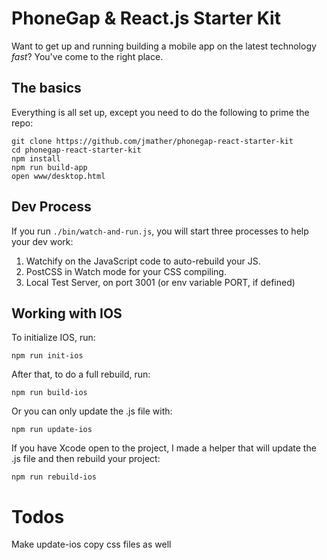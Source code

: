 # PhoneGap & React.js Starter Kit

Want to get up and running building a mobile app on the latest technology *fast*? You've come to the right place.

## The basics

Everything is all set up, except you need to do the following to prime the repo:

    git clone https://github.com/jmather/phonegap-react-starter-kit
    cd phonegap-react-starter-kit
    npm install
    npm run build-app
    open www/desktop.html
    
## Dev Process

If you run `./bin/watch-and-run.js`, you will start three processes to help your dev work:

1. Watchify on the JavaScript code to auto-rebuild your JS.
2. PostCSS in Watch mode for your CSS compiling.
3. Local Test Server, on port 3001 (or env variable PORT, if defined)

## Working with IOS

To initialize IOS, run:

    npm run init-ios
    
After that, to do a full rebuild, run:

    npm run build-ios
    
Or you can only update the .js file with:

    npm run update-ios
    
If you have Xcode open to the project, I made a helper that will update the .js file and then rebuild your project:

    npm run rebuild-ios
    
    
# Todos

Make update-ios copy css files as well
    